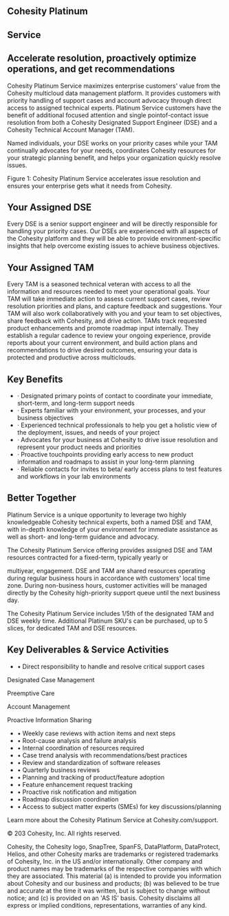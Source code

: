<!-- image -->

## Cohesity Platinum

## Service

## Accelerate resolution, proactively optimize operations, and get recommendations

Cohesity Platinum Service maximizes enterprise customers' value from the Cohesity multicloud data management platform. It provides customers with priority handling of support cases and account advocacy through direct access to assigned technical experts. Platinum Service customers have the benefit of additional focused attention and single pointof-contact issue resolution from both a Cohesity Designated Support Engineer (DSE) and a Cohesity Technical Account Manager (TAM).

Named individuals, your DSE works on your priority cases while your TAM continually advocates for your needs, coordinates Cohesity resources for your strategic planning benefit, and helps your organization quickly resolve issues.

Figure 1: Cohesity Platinum Service accelerates issue resolution and ensures your enterprise gets what it needs from Cohesity.

<!-- image -->

## Your Assigned DSE

Every DSE is a senior support engineer and will be directly responsible for handling your priority cases. Our DSEs are experienced with all aspects of the Cohesity platform and they will be able to provide environment-specific insights that help overcome existing issues to achieve business objectives.

## Your Assigned TAM

Every TAM is a seasoned technical veteran with access to all the information and resources needed to meet your operational goals. Your TAM will take immediate action to assess current support cases, review resolution priorities and plans, and capture feedback and suggestions. Your TAM will also work collaboratively with you and your team to set objectives, share feedback with Cohesity, and drive action. TAMs track requested product enhancements and promote roadmap input internally. They establish a regular cadence to review your ongoing experience, provide reports about your current environment, and build action plans and recommendations to drive desired outcomes, ensuring your data is protected and productive across multiclouds.

<!-- image -->

## Key Benefits

- ·  Designated primary points of contact to coordinate your immediate, short-term, and long-term support needs
- ·  Experts familiar with your environment, your processes, and your business objectives
- ·  Experienced technical professionals to help you get a holistic view of the deployment, issues, and needs of your project
- ·  Advocates for your business at Cohesity to drive issue resolution and represent your product needs and priorities
- ·  Proactive touchpoints providing early access to new product information and roadmaps to assist in your long-term planning
- ·  Reliable contacts for invites to beta/ early access plans to test features and workflows in your lab environments

## Better Together

Platinum Service is a unique opportunity to leverage two highly knowledgeable Cohesity technical experts, both a named DSE and TAM, with in-depth knowledge of your environment for immediate assistance as well as short- and long-term guidance and advocacy.

The Cohesity Platinum Service offering provides assigned DSE and TAM resources contracted for a fixed-term, typically yearly or

<!-- image -->

multiyear, engagement. DSE and TAM are shared resources operating during regular business hours in accordance with customers' local time zone. During non-business hours, customer activities will be managed directly by the Cohesity high-priority support queue until the next business day.

The Cohesity Platinum Service includes 1/5th of the designated TAM and DSE weekly time. Additional Platinum SKU's can be purchased, up to 5 slices, for dedicated TAM and DSE resources.

## Key Deliverables &amp; Service Activities

- •  Direct responsibility to handle and resolve critical support cases

Designated Case Management

Preemptive Care

Account Management

Proactive Information Sharing

- •  Weekly case reviews with action items and next steps
- •  Root-cause analysis and failure analysis
- •  Internal coordination of resources required
- •  Case trend analysis with recommendations/best practices
- •  Review and standardization of software releases
- •  Quarterly business reviews
- •  Planning and tracking of product/feature adoption
- •  Feature enhancement request tracking
- •  Proactive risk notification and mitigation
- •  Roadmap discussion coordination
- •  Access to subject matter experts (SMEs) for key discussions/planning

Learn more about the Cohesity Platinum Service at Cohesity.com/support.

<!-- image -->

<!-- image -->

© 203 Cohesity, Inc. All rights reserved.

Cohesity, the Cohesity logo, SnapTree, SpanFS, DataPlatform, DataProtect, Helios, and other Cohesity marks are trademarks or registered trademarks of Cohesity, Inc. in the US and/or internationally. Other company and product names may be trademarks of the respective companies with which they are associated. This material (a) is intended to provide you information about Cohesity and our business and products; (b) was believed to be true and accurate at the time it was written, but is subject to change without notice; and (c) is provided on an 'AS IS' basis. Cohesity disclaims all express or implied conditions, representations, warranties of any kind.